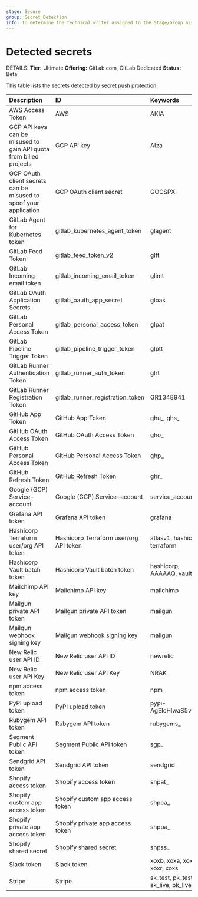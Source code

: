 ```yaml
---
stage: Secure
group: Secret Detection
info: To determine the technical writer assigned to the Stage/Group associated with this page, see https://handbook.gitlab.com/handbook/product/ux/technical-writing/#assignments
---
```


# Detected secrets

DETAILS:
**Tier:** Ultimate
**Offering:** GitLab.com, GitLab Dedicated
**Status:** Beta

This table lists the secrets detected by [secret push protection](index.md).

<!-- markdownlint-disable MD044 -->
<!-- markdownlint-disable MD037 -->

| Description                                                        | ID                                     | Keywords                           |
|:-------------------------------------------------------------------|:---------------------------------------|:-----------------------------------|
| AWS Access Token                                                   | AWS                                    | AKIA                               |
| GCP API keys can be misused to gain API quota from billed projects | GCP API key                            | AIza                               |
| GCP OAuth client secrets can be misused to spoof your application  | GCP OAuth client secret                | GOCSPX-                            |
| GitLab Agent for Kubernetes token                                  | gitlab_kubernetes_agent_token          | glagent                            |
| GitLab Feed Token                                                  | gitlab_feed_token_v2                   | glft                               |
| GitLab Incoming email token                                        | gitlab_incoming_email_token            | glimt                              |
| GitLab OAuth Application Secrets                                   | gitlab_oauth_app_secret                | gloas                              |
| GitLab Personal Access Token                                       | gitlab_personal_access_token           | glpat                              |
| GitLab Pipeline Trigger Token                                      | gitlab_pipeline_trigger_token          | glptt                              |
| GitLab Runner Authentication Token                                 | gitlab_runner_auth_token               | glrt                               |
| GitLab Runner Registration Token                                   | gitlab_runner_registration_token       | GR1348941                          |
| GitHub App Token                                                   | GitHub App Token                       | ghu_, ghs_                         |
| GitHub OAuth Access Token                                          | GitHub OAuth Access Token              | gho_                               |
| GitHub Personal Access Token                                       | GitHub Personal Access Token           | ghp_                               |
| GitHub Refresh Token                                               | GitHub Refresh Token                   | ghr_                               |
| Google (GCP) Service-account                                       | Google (GCP) Service-account           | service_account                    |
| Grafana API token                                                  | Grafana API token                      | grafana                            |
| Hashicorp Terraform user/org API token                             | Hashicorp Terraform user/org API token | atlasv1, hashicorp, terraform      |
| Hashicorp Vault batch token                                        | Hashicorp Vault batch token            | hashicorp, AAAAAQ, vault           |
| Mailchimp API key                                                  | Mailchimp API key                      | mailchimp                          |
| Mailgun private API token                                          | Mailgun private API token              | mailgun                            |
| Mailgun webhook signing key                                        | Mailgun webhook signing key            | mailgun                            |
| New Relic user API ID                                              | New Relic user API ID                  | newrelic                           |
| New Relic user API Key                                             | New Relic user API Key                 | NRAK                               |
| npm access token                                                   | npm access token                       | npm_                               |
| PyPI upload token                                                  | PyPI upload token                      | pypi-AgEIcHlwaS5vcmc               |
| Rubygem API token                                                  | Rubygem API token                      | rubygems_                          |
| Segment Public API token                                           | Segment Public API token               | sgp_                               |
| Sendgrid API token                                                 | Sendgrid API token                     | sendgrid                           |
| Shopify access token                                               | Shopify access token                   | shpat_                             |
| Shopify custom app access token                                    | Shopify custom app access token        | shpca_                             |
| Shopify private app access token                                   | Shopify private app access token       | shppa_                             |
| Shopify shared secret                                              | Shopify shared secret                  | shpss_                             |
| Slack token                                                        | Slack token                            | xoxb, xoxa, xoxp, xoxr, xoxs       |
| Stripe                                                             | Stripe                                 | sk_test, pk_test, sk_live, pk_live |

<!-- markdownlint-disable MD037 -->
<!-- markdownlint-disable MD044 -->
